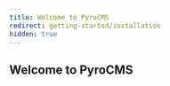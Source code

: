 ```yaml
---
title: Welcome to PyroCMS
redirect: getting-started/installation
hidden: true
---
```


## Welcome to PyroCMS

